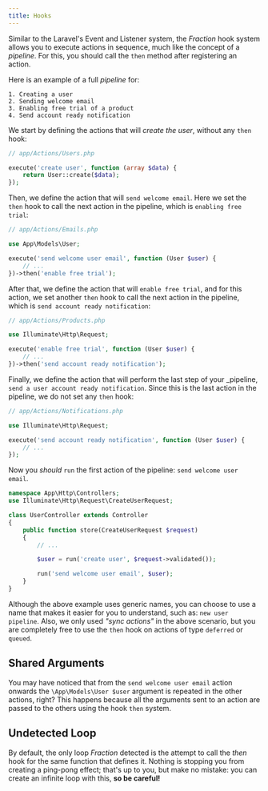 ```yaml
---
title: Hooks
---
```


Similar to the Laravel's Event and Listener system, the _Fraction_ hook system allows you to execute actions in sequence, much like the concept of a _pipeline_. For this, you should call the `then` method after registering an action. 

Here is an example of a full _pipeline_ for:

    1. Creating a user
    2. Sending welcome email
    3. Enabling free trial of a product
    4. Send account ready notification

We start by defining the actions that will _create the user_, without any `then` hook:

```php
// app/Actions/Users.php

execute('create user', function (array $data) {
    return User::create($data);
});
```

Then, we define the action that will `send welcome email`. Here we set the `then` hook to call the next action in the pipeline, which is `enabling free trial`:

```php {7}
// app/Actions/Emails.php

use App\Models\User;

execute('send welcome user email', function (User $user) {
    // ...
})->then('enable free trial');
```

After that, we define the action that will `enable free trial`, and for this action, we set another `then` hook to call the next action in the pipeline, which is `send account ready notification`:

```php {5}
// app/Actions/Products.php

use Illuminate\Http\Request;

execute('enable free trial', function (User $user) {
    // ...
})->then('send account ready notification');
```

Finally, we define the action that will perform the last step of your _pipeline, `send a user account ready notification`. Since this is the last action in the pipeline, we do not set any `then` hook:

```php {5}
// app/Actions/Notifications.php

use Illuminate\Http\Request;

execute('send account ready notification', function (User $user) {
    // ...
});
```

Now you _should_ `run` the first action of the pipeline: `send welcome user email`.

```php
namespace App\Http\Controllers;
use Illuminate\Http\Request\CreateUserRequest;

class UserController extends Controller
{
    public function store(CreateUserRequest $request)
    {
        // ...

        $user = run('create user', $request->validated());

        run('send welcome user email', $user);
    }
}
```

Although the above example uses generic names, you can choose to use a name that makes it easier for you to understand, such as: `new user pipeline`. Also, we only used _"sync actions"_ in the above scenario, but you are completely free to use the `then` hook on actions of type `deferred` or `queued`.

## Shared Arguments

You may have noticed that from the `send welcome user email` action onwards the `\App\Models\User $user` argument is repeated in the other actions, right? This happens because all the arguments sent to an action are passed to the others using the hook `then` system.

## Undetected Loop

By default, the only loop _Fraction_ detected is the attempt to call the _then_ hook for the same function that defines it. Nothing is stopping you from creating a ping-pong effect; that's up to you, but make no mistake: you can create an infinite loop with this, **so be careful!**
